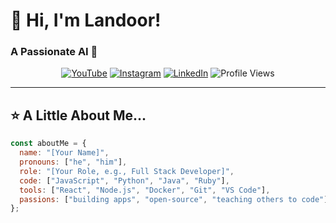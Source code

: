 # 👋 Hi, I'm Landoor!

### A Passionate AI 🚀

<p align="center">
  <a href="https://www.youtube.com/@yourchannel"><img src="https://img.shields.io/badge/YouTube-FF0000?style=flat-square&logo=youtube&logoColor=white" alt="YouTube"/></a>
  <a href="https://www.instagram.com/yourprofile"><img src="https://img.shields.io/badge/Instagram-E4405F?style=flat-square&logo=instagram&logoColor=white" alt="Instagram"/></a>
  <a href="https://www.linkedin.com/in/yourprofile"><img src="https://img.shields.io/badge/LinkedIn-0077B5?style=flat-square&logo=linkedin&logoColor=white" alt="LinkedIn"/></a>
  <img src="https://komarev.com/ghpvc/?username=yourusername&style=flat-square&color=blue" alt="Profile Views"/>
</p>

---

## ⭐ A Little About Me...

```javascript
const aboutMe = {
  name: "[Your Name]",
  pronouns: ["he", "him"],
  role: "[Your Role, e.g., Full Stack Developer]",
  code: ["JavaScript", "Python", "Java", "Ruby"],
  tools: ["React", "Node.js", "Docker", "Git", "VS Code"],
  passions: ["building apps", "open-source", "teaching others to code"],
};
